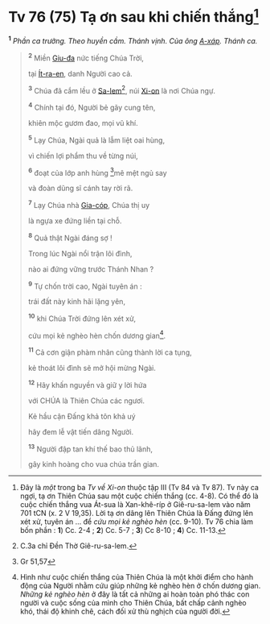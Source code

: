 # Tv 76 (75) Tạ ơn sau khi chiến thắng[^1-6b574371-e8d6-4327-9a76-7bbba6f4e09f]
<sup><b>1</b></sup> *Phần ca trưởng. Theo huyền cầm. Thánh vịnh. Của ông [A-xáp](). Thánh ca.*

> <sup><b>2</b></sup> Miền [Giu-đa]() nức tiếng Chúa Trời,
>
> tại [Ít-ra-en](), danh Người cao cả.
>
> <sup><b>3</b></sup> Chúa đã cắm lều ở [Sa-lem]()[^2-6b574371-e8d6-4327-9a76-7bbba6f4e09f], núi [Xi-on]() là nơi Chúa ngự.
>
> <sup><b>4</b></sup> Chính tại đó, Người bẻ gãy cung tên,
>
> khiên mộc gươm đao, mọi vũ khí.
>
> <sup><b>5</b></sup> Lạy Chúa, Ngài quả là lẫm liệt oai hùng,
>
> vì chiến lợi phẩm thu về từng núi,
>
> <sup><b>6</b></sup> đoạt của lớp anh hùng [^1@-6b574371-e8d6-4327-9a76-7bbba6f4e09f]mê mệt ngủ say
>
> và đoàn dũng sĩ cánh tay rời rã.
>
> <sup><b>7</b></sup> Lạy Chúa nhà [Gia-cóp](), Chúa thị uy
>
> là ngựa xe đứng liền tại chỗ.
>
> <sup><b>8</b></sup> Quả thật Ngài đáng sợ !
>
> Trong lúc Ngài nổi trận lôi đình,
>
> nào ai đứng vững trước Thánh Nhan ?
>
> <sup><b>9</b></sup> Tự chốn trời cao, Ngài tuyên án :
>
> trái đất này kinh hãi lặng yên,
>
> <sup><b>10</b></sup> khi Chúa Trời đứng lên xét xử,
>
> cứu mọi kẻ nghèo hèn chốn dương gian[^3-6b574371-e8d6-4327-9a76-7bbba6f4e09f].
>
> <sup><b>11</b></sup> Cả cơn giận phàm nhân cũng thành lời ca tụng,
>
> kẻ thoát lôi đình sẽ mở hội mừng Ngài.
>
> <sup><b>12</b></sup> Hãy khấn nguyền và giữ y lời hứa
>
> với CHÚA là Thiên Chúa các ngươi.
>
> Kẻ hầu cận Đấng khả tôn khả uý
>
> hãy đem lễ vật tiến dâng Người.
>
> <sup><b>13</b></sup> Người đập tan khí thế bao thủ lãnh,
>
> gây kinh hoàng cho vua chúa trần gian.

[^1-6b574371-e8d6-4327-9a76-7bbba6f4e09f]: Đây là *một* trong ba *Tv về Xi-on* thuộc tập III (Tv 84 và Tv 87). Tv này ca ngợi, tạ ơn Thiên Chúa sau một cuộc chiến thắng (cc. 4-8). Có thể đó là cuộc chiến thắng vua Át-sua là Xan-khê-ríp ở Giê-ru-sa-lem vào năm 701 tCN (x. 2 V 19,35). Lời tạ ơn dâng lên Thiên Chúa là Đấng đứng lên xét xử, tuyên án ... để *cứu mọi kẻ nghèo hèn* (cc. 9-10). Tv 76 chia làm bốn phần : **1**) Cc. 2-4 ; **2**) Cc. 5-7 ; **3**) Cc 8-10 ; **4**) Cc. 11-13.
[^2-6b574371-e8d6-4327-9a76-7bbba6f4e09f]: C.3a chỉ Đền Thờ Giê-ru-sa-lem.
[^3-6b574371-e8d6-4327-9a76-7bbba6f4e09f]: Hình như cuộc chiến thắng của Thiên Chúa là một khởi điểm cho hành động của Người nhằm cứu giúp những kẻ nghèo hèn ở chốn dương gian. *Những kẻ nghèo hèn* ở đây là tất cả những ai hoàn toàn phó thác con người và cuộc sống của mình cho Thiên Chúa, bất chấp cảnh nghèo khó, thái độ khinh chê, cách đối xử thù nghịch của người đời.
[^1@-6b574371-e8d6-4327-9a76-7bbba6f4e09f]: Gr 51,57